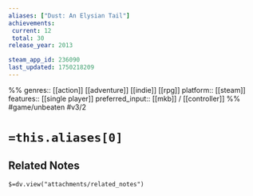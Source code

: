 ```yaml
---
aliases: ["Dust: An Elysian Tail"]
achievements:
 current: 12
 total: 30
release_year: 2013

steam_app_id: 236090
last_updated: 1750218209
---
```

%%
genres:: [[action]] [[adventure]] [[indie]] [[rpg]]
platform:: [[steam]]
features:: [[single player]]
preferred_input:: [[mkb]] / [[controller]]
%%
#game/unbeaten
#v3/2

# `=this.aliases[0]`
## Related Notes
`$=dv.view("attachments/related_notes")`